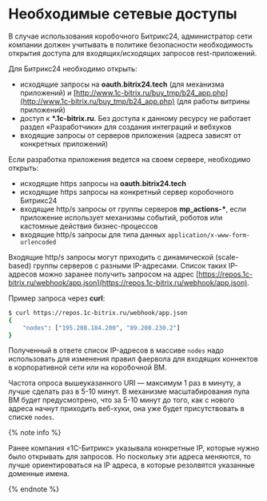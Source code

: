 # Необходимые сетевые доступы

В случае использования коробочного Битрикс24, администратор сети компании должен учитывать в политике безопасности необходимость открытия доступа для входящих/исходящих запросов rest-приложений.

Для Битрикс24 необходимо открыть:

- исходящие запросы на **oauth.bitrix24.tech** (для механизма приложений) и [http://www.1c-bitrix.ru/buy_tmp/b24_app.php](http://www.1c-bitrix.ru/buy_tmp/b24_app.php) (для работы витрины приложений)
- доступ к **\*.1c-bitrix.ru**. Без доступа к данному ресурсу не работает раздел «Разработчики» для создания интеграций и вебхуков
- входящие запросы от серверов приложения (адреса зависят от конкретных приложений)

Если разработка приложения ведется на своем сервере, необходимо открыть:

- исходящие https запросы на **oauth.bitrix24.tech**
- исходящие https запросы на конкретный сервер коробочного Битрикс24
- входящие http/s запросы от группы серверов **mp_actions-\***, если приложение использует механизмы событий, роботов или кастомные действия бизнес-процессов
- входящие http/s запросы для типа данных `application/x-www-form-urlencoded`

Входящие http/s запросы могут приходить с динамической (scale-based) группы серверов с разными IP-адресами. Список таких IP-адресов можно заранее получить запросом на адрес [https://repos.1c-bitrix.ru/webhook/app.json](https://repos.1c-bitrix.ru/webhook/app.json).

Пример запроса через **curl**:

```bash
$ curl https://repos.1c-bitrix.ru/webhook/app.json
{
    "nodes": ["195.208.184.200", "89.208.230.2"]
}
```

Полученный в ответе список IP-адресов в массиве `nodes` надо использовать для изменения правил фаервола для входящих коннектов в корпоративной сети или на коробочной ВМ.

Частота опроса вышеуказанного URI — максимум 1 раз в минуту, а лучше сделать раз в 5-10 минут. В механизме масштабирования пула ВМ будет предусмотрено, что за 5-10 минут до того, как с нового адреса начнут приходить веб-хуки, она уже будет присутствовать в списке `nodes`.

{% note info %}

Ранее компания «1С-Битрикс» указывала конкретные IP, которые нужно было открывать для запросов. Но поскольку эти адреса меняются, то лучше ориентироваться на IP адреса, в которые резолвятся указанные доменные имена.

{% endnote %}